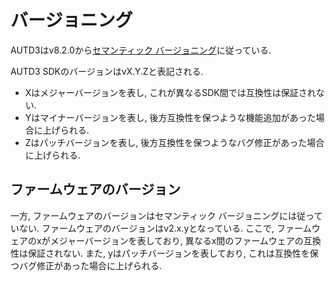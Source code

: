 # バージョニング

AUTD3はv8.2.0から[セマンティック バージョニング](https://semver.org/lang/ja/)に従っている.

AUTD3 SDKのバージョンはvX.Y.Zと表記される.

- Xはメジャーバージョンを表し, これが異なるSDK間では互換性は保証されない.
- Yはマイナーバージョンを表し, 後方互換性を保つような機能追加があった場合に上げられる.
- Zはパッチバージョンを表し, 後方互換性を保つようなバグ修正があった場合に上げられる.

## ファームウェアのバージョン

一方, ファームウェアのバージョンはセマンティック バージョニングには従っていない.
ファームウェアのバージョンはv2.x.yとなっている.
ここで, ファームウェアのxがメジャーバージョンを表しており, 異なるx間のファームウェアの互換性は保証されない.
また, yはパッチバージョンを表しており, これは互換性を保つバグ修正があった場合に上げられる.
